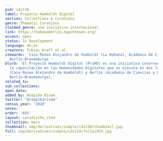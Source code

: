 ```yaml
---
pid: cds110
label: Proyecto Humboldt Digital
section: Collections & Curations
genre: Thematic Curations
claimed_genre: una iniciativa internacional
link: https://habanaberlin.hypotheses.org/
access: open
status: In Development
language: de,es
creators: Tobias Kraft et al.
stewards: 'Casa Museo Alejandro de Humboldt (La Habana), Academia de Ciencias y Humanidades
  Berlín-Brandeburgo '
blurb: 'El Proyecto Humboldt Digital (ProHD) es una iniciativa internacional para
  la capacitación en las Humanidades Digitales que se ejecuta en dos lugares: La Habana
  (Casa Museo Alejandro de Humboldt) y Berlín (Academia de Ciencias y Humanidades
  Berlín-Brandeburgo).'
related_to:
sub_collections:
open_data:
added_by: Roopika Risam
twitter: "@roopikarisam"
census_year: '2020'
notes:
order: '025'
layout: caridischo_item
collection: main
thumbnail: img/derivatives/simple/cds110/thumbnail.jpg
full: img/derivatives/simple/cds110/fullwidth.jpg
---
```

